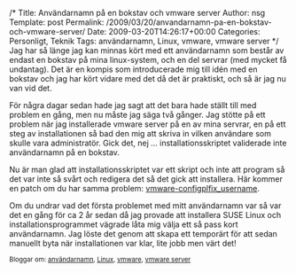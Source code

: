 /*
 Title: Användarnamn på en bokstav och vmware server
 Author: nsg
 Template: post
 Permalink: /2009/03/20/anvandarnamn-pa-en-bokstav-och-vmware-server/
 Date: 2009-03-20T14:26:17+00:00
 Categories: Personligt, Teknik
 Tags: användarnamn, Linux, vmware, vmware server
*/
Jag har så länge jag kan minnas kört med ett användarnamn som består av endast en bokstav på mina linux-system, och en del servrar (med mycket få undantag). Det är en kompis som introducerade mig till idén med en bokstav och jag har kört vidare med det då det är praktiskt, och så är jag nu van vid det.

För några dagar sedan hade jag sagt att det bara hade ställt till med problem en gång, men nu måste jag säga två gånger. Jag stötte på ett problem när jag installerade vmware server på en av mina servrar, en på ett steg av installationen så bad den mig att skriva in vilken användare som skulle vara administratör. Gick det, nej &#8230; installationsskriptet validerade inte användarnamn på en bokstav.

Nu är man glad att installationsskriptet var ett skript och inte att program så det var inte så svårt och redigera det så det gick att installera. Här kommer en patch om du har samma problem: [vmware-configplfix_username][1].

Om du undrar vad det första problemet med mitt användarnamn var så var det en gång för ca 2 år sedan då jag provade att installera SUSE Linux och installationsprogrammet vägrade låta mig välja ett så pass kort användarnamn. Jag löste det genom att skapa ett temporärt för att sedan manuellt byta när installationen var klar, lite jobb men värt det!

<small> <p class='technorati-tags'>
  Bloggar om: <a class='technorati-link' href='http://bloggar.se/om/anv%C3%A4ndarnamn' rel='tag' target='_self'>användarnamn</a>, <a class='technorati-link' href='http://bloggar.se/om/Linux' rel='tag' target='_self'>Linux</a>, <a class='technorati-link' href='http://bloggar.se/om/vmware' rel='tag' target='_self'>vmware</a>, <a class='technorati-link' href='http://bloggar.se/om/vmware+server' rel='tag' target='_self'>vmware server</a>
</p></small>

 [1]: http://cdn.junkpile.se/2009/03/vmware-configplfix_username.patch